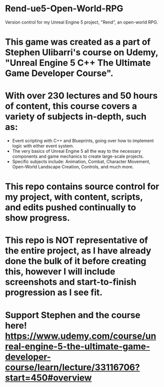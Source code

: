 # Rend-ue5-Open-World-RPG
Version control for my Unreal Engine 5 project, "Rend", an open-world RPG.

# This game was created as a part of Stephen Ulibarri's course on Udemy, "Unreal Engine 5 C++ The Ultimate Game Developer Course".
# With over 230 lectures and 50 hours of content, this course covers a variety of subjects in-depth, such as: 
- Event scripting with C++ and Blueprints, going over how to implement logic with either event system.
- The very basics of Unreal Engine 5 all the way to the necessary components and game mechanics to create large-scale projects.
- Specific subjects include: Animation, Combat, Character Movement, Open-World Landscape Creation, Controls, and much more.

# This repo contains source control for my project, with content, scripts, and edits pushed continually to show progress. 
# This repo is NOT representative of the entire project, as I have already done the bulk of it before creating this, however I will include screenshots and start-to-finish progression as I see fit.

# Support Stephen and the course here! https://www.udemy.com/course/unreal-engine-5-the-ultimate-game-developer-course/learn/lecture/33116706?start=450#overview
